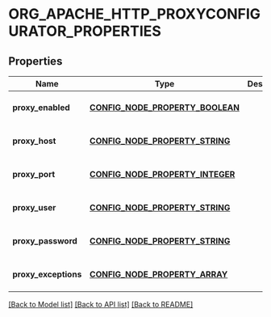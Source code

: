 # ORG_APACHE_HTTP_PROXYCONFIGURATOR_PROPERTIES

## Properties
Name | Type | Description | Notes
------------ | ------------- | ------------- | -------------
**proxy_enabled** | [**CONFIG_NODE_PROPERTY_BOOLEAN**](configNodePropertyBoolean.md) |  | [optional] [default to null]
**proxy_host** | [**CONFIG_NODE_PROPERTY_STRING**](configNodePropertyString.md) |  | [optional] [default to null]
**proxy_port** | [**CONFIG_NODE_PROPERTY_INTEGER**](configNodePropertyInteger.md) |  | [optional] [default to null]
**proxy_user** | [**CONFIG_NODE_PROPERTY_STRING**](configNodePropertyString.md) |  | [optional] [default to null]
**proxy_password** | [**CONFIG_NODE_PROPERTY_STRING**](configNodePropertyString.md) |  | [optional] [default to null]
**proxy_exceptions** | [**CONFIG_NODE_PROPERTY_ARRAY**](configNodePropertyArray.md) |  | [optional] [default to null]

[[Back to Model list]](../README.md#documentation-for-models) [[Back to API list]](../README.md#documentation-for-api-endpoints) [[Back to README]](../README.md)


